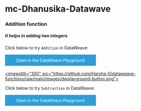 # mc-Dhanusika-Datawave

### Addition function
##### It helps in adding two integers
Click below to try `Addition` in DataWeave:

<a href="https://dataweave.mulesoft.com/learn/playground?projectMethod=GHRepo&repo=MuleCraft/mc-Dhanusika-Datawave&path=Function/addition"><img width="300" src="/image/dwplayground-button.png"></a>

<a href="https://dataweave.mulesoft.com/learn/playground?projectMethod=GHRepo&repo=MuleCraft/mc-Dhanusika-Datawave&path=Functions/addition"><imgwidth="300" src="https://github.com/Harsha-0/dataweave-functions/raw/main/images/dwplayground-button.png"></a>

Click below to try `Subtraction` in DataWeave:

<a href="https://dataweave.mulesoft.com/learn/playground?projectMethod=GHRepo&repo=MuleCraft/mc-Dhanusika-Datawave&path=Function/Subtraction"><img width="300" src="/image/dwplayground-button.png"></a>
